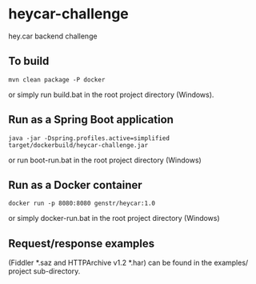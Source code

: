 # heycar-challenge
hey.car backend challenge

## To build
```
mvn clean package -P docker
```
or simply run build.bat in the root project directory (Windows).

## Run as a Spring Boot application
```
java -jar -Dspring.profiles.active=simplified target/dockerbuild/heycar-challenge.jar
```
or run boot-run.bat in the root project directory (Windows)

## Run as a Docker container
```
docker run -p 8080:8080 genstr/heycar:1.0
```
or simply docker-run.bat in the root project directory (Windows)

## Request/response examples
(Fiddler *.saz and HTTPArchive v1.2 *.har) can be found in the examples/ project sub-directory.